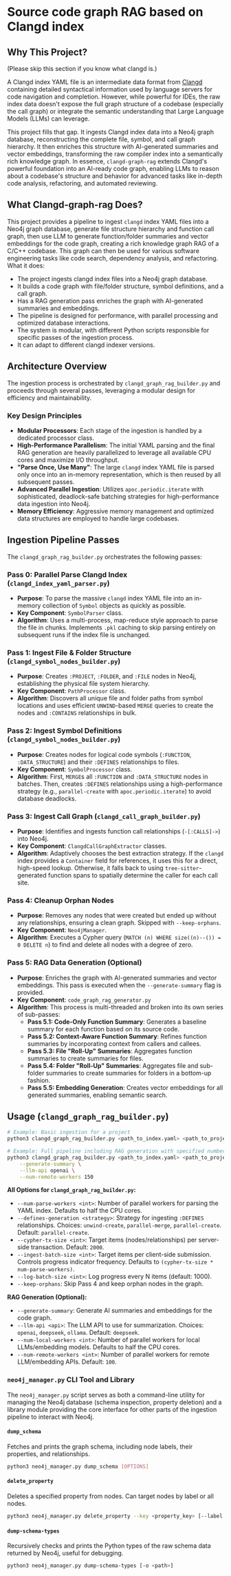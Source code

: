# Source code graph RAG based on Clangd index

## Why This Project?
(Please skip this section if you know what clangd is.)

A Clangd index YAML file is an intermediate data format from [Clangd](https://clangd.llvm.org/design/indexing.html) containing detailed syntactical information used by language servers for code navigation and completion. However, while powerful for IDEs, the raw index data doesn't expose the full graph structure of a codebase (especially the call graph) or integrate the semantic understanding that Large Language Models (LLMs) can leverage.

This project fills that gap. It ingests Clangd index data into a Neo4j graph database, reconstructing the complete file, symbol, and call graph hierarchy. It then enriches this structure with AI-generated summaries and vector embeddings, transforming the raw compiler index into a semantically rich knowledge graph. In essence, `clangd-graph-rag` extends Clangd's powerful foundation into an AI-ready code graph, enabling LLMs to reason about a codebase's structure and behavior for advanced tasks like in-depth code analysis, refactoring, and automated reviewing.

## What Clangd-graph-rag Does?

This project provides a pipeline to ingest `clangd` index YAML files into a Neo4j graph database, generate file structure hierarchy and function call graph, then use LLM to generate function/folder summaries and vector embeddings for the code graph, creating a rich knowledge graph RAG of a C/C++ codebase. This graph can then be used for various software engineering tasks like code search, dependency analysis, and refactoring.
What it does:
   * The project ingests clangd index files into a Neo4j graph database.
   * It builds a code graph with file/folder structure, symbol definitions, and a call graph.
   * Has a RAG generation pass enriches the graph with AI-generated summaries and embeddings.
   * The pipeline is designed for performance, with parallel processing and optimized database interactions.
   * The system is modular, with different Python scripts responsible for specific passes of the ingestion process.
   * It can adapt to different clangd indexer versions.

## Architecture Overview

The ingestion process is orchestrated by `clangd_graph_rag_builder.py` and proceeds through several passes, leveraging a modular design for efficiency and maintainability.

### Key Design Principles

*   **Modular Processors**: Each stage of the ingestion is handled by a dedicated processor class.
*   **High-Performance Parallelism**: The initial YAML parsing and the final RAG generation are heavily parallelized to leverage all available CPU cores and maximize I/O throughput.
*   **"Parse Once, Use Many"**: The large `clangd` index YAML file is parsed only once into an in-memory representation, which is then reused by all subsequent passes.
*   **Advanced Parallel Ingestion**: Utilizes `apoc.periodic.iterate` with sophisticated, deadlock-safe batching strategies for high-performance data ingestion into Neo4j.
*   **Memory Efficiency**: Aggressive memory management and optimized data structures are employed to handle large codebases.

## Ingestion Pipeline Passes

The `clangd_graph_rag_builder.py` orchestrates the following passes:

### Pass 0: Parallel Parse Clangd Index (`clangd_index_yaml_parser.py`)

*   **Purpose**: To parse the massive `clangd` index YAML file into an in-memory collection of `Symbol` objects as quickly as possible.
*   **Key Component**: `SymbolParser` class.
*   **Algorithm**: Uses a multi-process, map-reduce style approach to parse the file in chunks. Implements `.pkl` caching to skip parsing entirely on subsequent runs if the index file is unchanged.

### Pass 1: Ingest File & Folder Structure (`clangd_symbol_nodes_builder.py`)

*   **Purpose**: Creates `:PROJECT`, `:FOLDER`, and `:FILE` nodes in Neo4j, establishing the physical file system hierarchy.
*   **Key Component**: `PathProcessor` class.
*   **Algorithm**: Discovers all unique file and folder paths from symbol locations and uses efficient `UNWIND`-based `MERGE` queries to create the nodes and `:CONTAINS` relationships in bulk.

### Pass 2: Ingest Symbol Definitions (`clangd_symbol_nodes_builder.py`)

*   **Purpose**: Creates nodes for logical code symbols (`:FUNCTION`, `:DATA_STRUCTURE`) and their `:DEFINES` relationships to files.
*   **Key Component**: `SymbolProcessor` class.
*   **Algorithm**: First, `MERGE`s all `:FUNCTION` and `:DATA_STRUCTURE` nodes in batches. Then, creates `:DEFINES` relationships using a high-performance strategy (e.g., `parallel-create` with `apoc.periodic.iterate`) to avoid database deadlocks.

### Pass 3: Ingest Call Graph (`clangd_call_graph_builder.py`)

*   **Purpose**: Identifies and ingests function call relationships (`-[:CALLS]->`) into Neo4j.
*   **Key Component**: `ClangdCallGraphExtractor` classes.
*   **Algorithm**: Adaptively chooses the best extraction strategy. If the `clangd` index provides a `Container` field for references, it uses this for a direct, high-speed lookup. Otherwise, it falls back to using `tree-sitter`-generated function spans to spatially determine the caller for each call site.

### Pass 4: Cleanup Orphan Nodes

*   **Purpose**: Removes any nodes that were created but ended up without any relationships, ensuring a clean graph. Skipped with `--keep-orphans`.
*   **Key Component**: `Neo4jManager`.
*   **Algorithm**: Executes a Cypher query (`MATCH (n) WHERE size((n)--()) = 0 DELETE n`) to find and delete all nodes with a degree of zero.

### Pass 5: RAG Data Generation (Optional)

*   **Purpose**: Enriches the graph with AI-generated summaries and vector embeddings. This pass is executed when the `--generate-summary` flag is provided.
*   **Key Component**: `code_graph_rag_generator.py`
*   **Algorithm**: This process is multi-threaded and broken into its own series of sub-passes:
    *   **Pass 5.1: Code-Only Function Summary**: Generates a baseline summary for each function based on its source code.
    *   **Pass 5.2: Context-Aware Function Summary**: Refines function summaries by incorporating context from callers and callees.
    *   **Pass 5.3: File "Roll-Up" Summaries**: Aggregates function summaries to create summaries for files.
    *   **Pass 5.4: Folder "Roll-Up" Summaries**: Aggregates file and sub-folder summaries to create summaries for folders in a bottom-up fashion.
    *   **Pass 5.5: Embedding Generation**: Creates vector embeddings for all generated summaries, enabling semantic search.

## Usage (`clangd_graph_rag_builder.py`)

```bash
# Example: Basic ingestion for a project
python3 clangd_graph_rag_builder.py <path_to_index.yaml> <path_to_project/>

# Example: Full pipeline including RAG generation with specified number of remote LLM API clients
python3 clangd_graph_rag_builder.py <path_to_index.yaml> <path_to_project/> \
    --generate-summary \
    --llm-api openai \
    --num-remote-workers 150
```

**All Options for `clangd_graph_rag_builder.py`:**

*   `--num-parse-workers <int>`: Number of parallel workers for parsing the YAML index. Defaults to half the CPU cores.
*   `--defines-generation <strategy>`: Strategy for ingesting `:DEFINES` relationships. Choices: `unwind-create`, `parallel-merge`, `parallel-create`. Default: `parallel-create`.
*   `--cypher-tx-size <int>`: Target items (nodes/relationships) per server-side transaction. Default: `2000`.
*   `--ingest-batch-size <int>`: Target items per client-side submission. Controls progress indicator frequency. Defaults to `(cypher-tx-size * num-parse-workers)`.
*   `--log-batch-size <int>`: Log progress every N items (default: 1000).
*   `--keep-orphans`: Skip Pass 4 and keep orphan nodes in the graph.

**RAG Generation (Optional):**
*   `--generate-summary`: Generate AI summaries and embeddings for the code graph.
*   `--llm-api <api>`: The LLM API to use for summarization. Choices: `openai`, `deepseek`, `ollama`. Default: `deepseek`.
*   `--num-local-workers <int>`: Number of parallel workers for local LLMs/embedding models. Defaults to half the CPU cores.
*   `--num-remote-workers <int>`: Number of parallel workers for remote LLM/embedding APIs. Default: `100`.

### `neo4j_manager.py` CLI Tool and Library

The `neo4j_manager.py` script serves as both a command-line utility for managing the Neo4j database (schema inspection, property deletion) and a library module providing the core interface for other parts of the ingestion pipeline to interact with Neo4j.

#### `dump_schema`

Fetches and prints the graph schema, including node labels, their properties, and relationships.

```bash
python3 neo4j_manager.py dump_schema [OPTIONS]
```

#### `delete_property`

Deletes a specified property from nodes. Can target nodes by label or all nodes.

```bash
python3 neo4j_manager.py delete_property --key <property_key> [--label <node_label> | --all-labels] [--rebuild-indexes]
```

#### `dump-schema-types`

Recursively checks and prints the Python types of the raw schema data returned by Neo4j, useful for debugging.

```bash
python3 neo4j_manager.py dump-schema-types [-o <path>]
```
